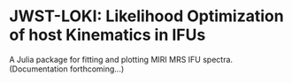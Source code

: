 # JWST-LOKI: Likelihood Optimization of host Kinematics in IFUs

A Julia package for fitting and plotting MIRI MRS IFU spectra.
(Documentation forthcoming...)
